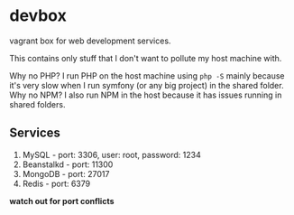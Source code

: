 # devbox
vagrant box for web development services.

This contains only stuff that I don't want to pollute my host machine with.

Why no PHP? I run PHP on the host machine using `php -S` mainly because it's very slow when I run symfony (or any big project) in the shared folder.
Why no NPM? I also run NPM in the host because it has issues running in shared folders.

## Services
1. MySQL - port: 3306, user: root, password: 1234
1. Beanstalkd - port: 11300
1. MongoDB - port: 27017
1. Redis - port: 6379

__watch out for port conflicts__
